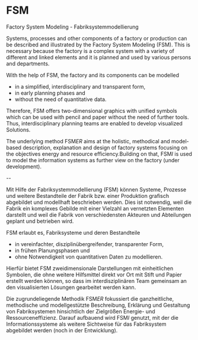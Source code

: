# FSM
Factory System Modeling - Fabriksystemmodellierung

Systems, processes and other components of a factory or production can be described and illustrated by the Factory System Modeling (FSM). This is necessary because the factory is a complex system with a variety of different and linked elements and it is planned and used by various persons and departments.

With the help of FSM, the factory and its components can be modelled
- in a simplified, interdisciplinary and transparent form,
- in early planning phases and
- without the need of quantitative data.

Therefore, FSM offers two-dimensional graphics with unified symbols which can be used with pencil and paper without the need of further tools. Thus, interdisciplinary planning teams are enabled to develop visualized Solutions.

The underlying method FSM*ER* aims at the holistic, methodical and model-based description, explanation and design of factory systems focusing on the objectives energy and resource efficiency.Building on that, FSM*I* is used to model the information systems as further view on the factory (under development).

--

Mit Hilfe der Fabriksystemmodellierung (FSM) können Systeme, Prozesse und weitere Bestandteile der Fabrik bzw. einer Produktion grafisch abgebildet und modellhaft beschrieben werden. Dies ist notwendig, weil die Fabrik ein komplexes Gebilde mit einer Vielzahl an vernetzten Elementen darstellt und weil die Fabrik von verschiedensten Akteuren und Abteilungen geplant und betrieben wird. 

FSM erlaubt es, Fabriksysteme und deren Bestandteile
- in vereinfachter, disziplinübergreifender, transparenter Form,
- in frühen Planungsphasen und
- ohne Notwendigkeit von quantitativen Daten zu modellieren.

Hierfür bietet FSM zweidimensionale Darstellungen mit einheitlichen Symbolen, die ohne weitere Hilfsmittel direkt vor Ort mit Stift und Papier erstellt werden können, so dass im interdisziplinären Team gemeinsam an den visualisierten Lösungen gearbeitet werden kann.

Die zugrundeliegende Methodik FSM*ER* fokussiert die ganzheitliche, methodische und modellgestützte Beschreibung, Erklärung und Gestaltung von Fabriksystemen hinsichtlich der Zielgrößen Energie- und Ressourceneffizienz. Darauf aufbauend wird FSM*I*  genutzt, mit der die Informationssysteme als weitere Sichtweise für das Fabriksystem abgebildet werden (noch in der Entwicklung).

